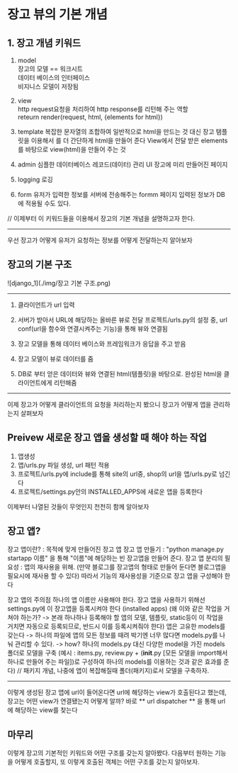 # 장고 뷰의 기본 개념


## **1. 장고 개념 키워드**
1. model	
  장고의 모델 == 워크시트	
  데이터 베이스의 인터페이스	
  비지니스 모델이 저장됨	

2. view    
  http request요청을 처리하여 http response를 리턴해 주는 역할		
  reteurn render(request, html, {elements for html})	

3. template
  복잡한 문자열의 조합하여 일반적으로 html을 만드는 것 대신 장고 탬플릿을 이용해서 를 더 간단하게 html을 만들어 준다
  View에서 전달 받은 elements를 바탕으로 view(html)을 만들어 주는 것

4. admin
  심플한 데이터베이스 레코드(데이터) 관리 UI
  장고에 미리 만들어진 페이지

5. logging
  로깅

6. form
  유저가 입력한 정보를 서버에 전송해주는 formm 페이지
  입력된 정보가 DB에 적용될 수도 있다.

// 이제부터 이 키워드들을 이용해서 장고의 기본 개념을 설명하고자 한다.



---
우선 장고가 어떻게 유저가 요청하는 정보를 어떻게 전달하는지 알아보자

## 장고의 기본 구조

![django_1](./img/장고 기본 구조.png)

---
  1. 클라이언트가 url 입력 
  
  2. 서버가 받아서 URL에 해당하는 올바른 뷰로 전달
    프로젝트/urls.py의 설정 중, url conf(url을 함수와 연결시켜주는 기능)을 통해 뷰와 연결됨
    
  3. 장고 모델을 통해 데이터 베이스와 프레임워크가 응답을 주고 받음
  
  4. 장고 모델이 뷰로 데이터를 줌
  
  5. DB로 부터 얻은 데이터와 뷰와 연결된 html(템플릿)을 바탕으로. 완성된 html을 클라이언트에게 리턴해줌

---

이제 장고가 어떻게 클라이언트의 요청을 처리하는지 봤으니 장고가 어떻게 앱을 관리하는지 살펴보자
## Preivew 새로운 장고 앱을 생성할 때 해야 하는 작업
  1. 앱생성
  2. 앱/urls.py 파일 생성, url 패턴 적용
  3. 프로젝트/urls.py에 include를 통해 site의 url중, shop의 url을 앱/urls.py로 넘긴다
  4. 프로젝트/settings.py안의 INSTALLED_APPS에 새로운 앱을 등록한다
  
이제부터 나열된 것들이 무엇인지 천천히 함께 알아보자 

## 장고 앱?
  장고 앱이란? : 목적에 맞게 만들어진 장고 앱
  장고 앱 만들기 : "python manage.py startapp 이름" 을 통해 "이름"에 해당하는 빈 장고앱을 만들어 준다.
  장고 앱 분리의 필요성 :  앱의 재사용을 위해. (만약 블로그를 장고앱의 형태로 만들어 둔다면 블로그앱을 필요시에 재사용 할 수 있다)
	따라서 기능의 재사용성을 기준으로 장고 앱을 구성해야 한다

  장고 앱의 주의점
    하나의 앱 이름만 사용해야 한다. 
    장고 앱을 사용하기 위해선 settings.py에 이 장고앱을 등록시켜야 한다 (installed apps)
	  (왜 이와 같은 작업을 거쳐야 하는가? -> 본래 하나하나 등록해야 할 앱의 모델, 템플릿, static등이 이 작업을 거치면 자동으로 등록되므로, 반드시 이를 등록시켜줘야 한다)
    앱은 고유한 models를 갖는다 
      -> 하나의 파일에 앱의 모든 정보를 때려 박기엔 너무 많다면 models.py를 나눠 관리할 수 있다.
      -> how? 
	    하나의 models.py 대신 다양한 model을 가진 models폴더로 모델을 구축
         (예시 : items.py, review.py + (__init__.py [모든 모델을 import해서 하나로 만들어 주는 파일])로 구성하여 하나의 models를 이용하는 것과 같은 효과를 준다)
	        // 패키지 개념, 나중에 앱이 복잡해질때 폴더(패키지)로서 모델을 구축하자. 

---
이렇게 생성된 장고 앱에 url이 들어온다면 url에 해당하는 view가 호출된다고 했는데, 장고는 어떤 view가 연결됐는지 어떻게 알까?
바로 ** url dispatcher ** 을 통해 url에 해당하는 view를 찾는다

## 마무리
이렇게 장고의 기본적인 키워드와 어떤 구조를 갖는지 알아봤다.
다음부터 원하는 기능을 어떻게 호출할지, 또 이렇게 호출된 객체는 어떤 구조를 갖는지 알아보자. 


